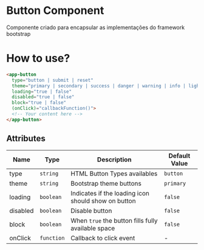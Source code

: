 # Button Component

Componente criado para encapsular as implementações do framework bootstrap

# How to use?

```html
<app-button
  type="button | submit | reset"
  theme="primary | secondary | success | danger | warning | info | light | dark"
  loading="true | false"
  disabled="true | false"
  block="true | false"
  (onClick)="callbackFunction()">
  <!-- Your content here -->
</app-button>
```

## Attributes

| Name     | Type       | Description                                         | Default Value |
| -------- | ---------- | --------------------------------------------------- | ------------- |
| type     | `string`   | HTML Button Types availables                        | `button`      |
| theme    | `string`   | Bootstrap theme buttons                             | `primary`     |
| loading  | `boolean`  | Indicates if the loading icon should show on button | `false`       |
| disabled | `boolean`  | Disable button                                      | `false`       |
| block    | `boolean`  | When `true` the button fills fully available space  | `false`       |
| onClick  | `function` | Callback to click event                             | -             |
